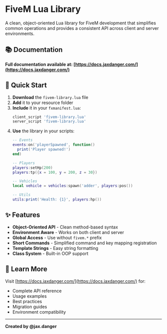# FiveM Lua Library

A clean, object-oriented Lua library for FiveM development that simplifies common operations and provides a consistent API across client and server environments.

## 📚 Documentation

**Full documentation available at: [https://docs.jaxdanger.com/](https://docs.jaxdanger.com/)**

## 🚀 Quick Start

1. **Download** the `fivem-library.lua` file
2. **Add** it to your resource folder
3. **Include** it in your `fxmanifest.lua`:
   ```lua
   client_script 'fivem-library.lua'
   server_script 'fivem-library.lua'
   ```
4. **Use** the library in your scripts:
   ```lua
   -- Events
   events:on('playerSpawned', function()
     print('Player spawned!')
   end)
   
   -- Players
   players:setHp(200)
   players:tp({x = 100, y = 200, z = 30})
   
   -- Vehicles
   local vehicle = vehicles:spawn('adder', players:pos())
   
   -- Utils
   utils:print('Health: {1}', players:hp())
   ```

## ✨ Features

- **Object-Oriented API** - Clean method-based syntax
- **Environment Aware** - Works on both client and server
- **Global Access** - Use without `fivem.*` prefix
- **Short Commands** - Simplified command and key mapping registration
- **Template Strings** - Easy string formatting
- **Class System** - Built-in OOP support

## 📖 Learn More

Visit [https://docs.jaxdanger.com/](https://docs.jaxdanger.com/) for:
- Complete API reference
- Usage examples
- Best practices
- Migration guides
- Environment compatibility

---

**Created by @jax.danger** 